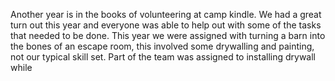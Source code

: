 Another year is in the books of volunteering at camp kindle. We had a great turn out this year and everyone was able to help out with some of the tasks that needed to be done. This year we were assigned with turning a barn into the bones of an escape room, this involved some drywalling and painting, not our typical skill set. Part of the team was assigned to installing drywall while